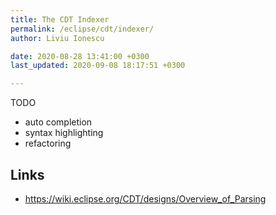 ```yaml
---
title: The CDT Indexer
permalink: /eclipse/cdt/indexer/
author: Liviu Ionescu

date: 2020-08-28 13:41:00 +0300
last_updated: 2020-09-08 18:17:51 +0300

---
```


TODO

- auto completion
- syntax highlighting
- refactoring

## Links

- https://wiki.eclipse.org/CDT/designs/Overview_of_Parsing
